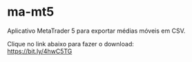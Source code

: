 # ma-mt5
Aplicativo MetaTrader 5 para exportar médias móveis em CSV.  

Clique no link abaixo para fazer o download:  
https://bit.ly/4hwC5TG
